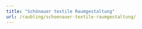 ```yaml
---
title: "Schönauer textile Raumgestaltung"
url: /raubling/schoenauer-textile-raumgestaltung/
---
```

